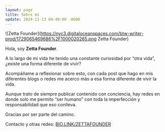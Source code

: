 ```yaml
---
layout: page
title: Sobre mí
update: 2024-11-13 04:40:00 -0600
---
```


![Zetta Founder](https://nyc3.digitaloceanspaces.com/btw-writer-prod/1729065469686%2F1000020265.png Zetta Founder)

Hola, soy **Zetta Founder**.

A lo largo de mi vida he tenido una constante curiosidad por “otra vida”, ¿existe una forma diferente de vivir?

Acompáñame a reflexionar sobre esto, con cada post que hago en mis diferentes blogs o redes me acerco más a esa forma diferente de vivir la vida.

Aunque trato de siempre publicar contenido con conciencia, hay redes en donde solo me permito “ser humano” con toda la imperfección y responsabilidad que eso conlleva.

Gracias por ser parte del camino.

Contacto y otras redes: <a href="https://bio.link/zettafounder" target="_blank">BIO.LINK/ZETTAFOUNDER</a>
